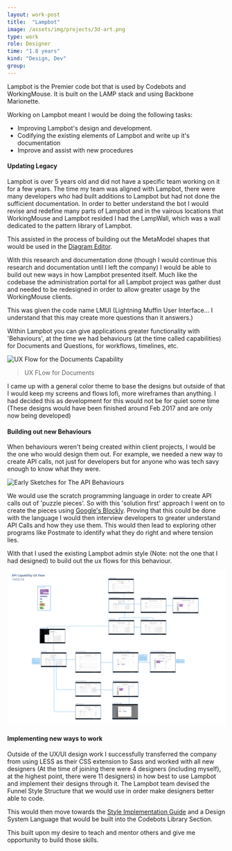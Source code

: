 ```yaml
---
layout: work-post
title:  "Lampbot"
image: /assets/img/projects/3d-art.png
type: work
role: Designer
time: "1.8 years"
kind: "Design, Dev"
group:
---
```

Lampbot is the Premier code bot that is used by Codebots and WorkingMouse. It is built on the LAMP stack and using Backbone Marionette. 

Working on Lampbot meant I would be doing the following tasks:
- Improving Lampbot's design and development. 
- Codifying the existing elements of Lampbot and write up it's documentation
- Improve and assist with new procedures

#### Updating Legacy
Lampbot is over 5 years old and did not have a specific team working on it for a few years. The time my team was aligned with Lampbot, there were many developers who had built additions to Lampbot but had not done the sufficient documentation. In order to better understand the bot I would revise and redefine many parts of Lampbot and in the vairous locations that WorkingMouse and Lampbot resided I had the LampWall, which was a wall dedicated to the pattern library of Lampbot.

This assisted in the process of building out the MetaModel shapes that would be used in the [Diagram Editor](/work/diagram-editor).

With this research and documentation done (though I would continue this research and documentation until I left the company) I would be able to build out new ways in how Lampbot presented itself. Much like the codebase the administration portal for all Lampbot project was gather dust and needed to be redesigned in order to allow greater usage by the WorkingMouse clients. 

This was given the code name LMUI (Lightning Muffin User Interface... I understand that this may create more questions than it answers.) 

Within Lampbot you can give applications greater functionality with 'Behaviours', at the time we had behaviours (at the time called capabilities) for Documents and Questions, for workflows, timelines, etc.

![UX Flow for the Documents Capability](/assets/img/work/20170426_Working-Mouse_lampbot_documents "UX Flow for the Documents Capability")
>UX FLow for Documents

I came up with a general color theme to base the designs but outside of that I would keep my screens and flows lofi, more wireframes than anything. I had decided this as development for this would not be for quiet some time (These designs would have been finished around Feb 2017 and are only now being developed)

#### Building out new Behaviours

When behaviours weren't being created within client projects, I would be the one who would design them out. For example, we needed a new way to create API calls, not just for developers but for anyone who was tech savy enough to know what they were. 

![Early Sketches for The API Behaviours](/assets/img/work/api-sketches.png "Early Sketches for The API Behaviours")

We would use the scratch programming language in order to create API calls out of 'puzzle pieces'. So with this 'solution first' approach I went on to create the pieces using [Google's Blockly](https://developers.google.com/blockly/).
Proving that this could be done with the language I would then interview developers to greater understand API Calls and how they use them. This would then lead to exploring other programs like Postmate to identify what they do right and where tension lies. 

With that I used the existing Lampbot admin style (Note: not the one that I had designed) to build out the ux flows for this behaviour.

![UX Flow for API Capabilities](/assets/img/work/App-capability-uxflow.png "UX Flow for API Capabilities")

#### Implementing new ways to work 

Outside of the UX/UI design work I successfully transferred the company from using LESS as their CSS extension to Sass and worked with all new designers (At the time of joining there were 4 designers (including myself), at the highest point, there were 11 designers) in how best to use Lampbot and implement their designs through it. The Lampbot team devised the Funnel Style Structure that we would use in order make designers better able to code. 

This would then move towards the [Style Implementation Guide](/work/style-implementation) and a Design System Language that would be built into the Codebots Library Section.

This built upon my desire to teach and mentor others and give me opportunity to build those skills.
